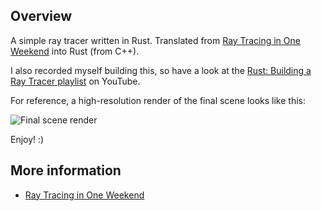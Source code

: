 ## Overview

A simple ray tracer written in Rust. Translated from [Ray Tracing in One Weekend](https://raytracing.github.io/books/RayTracingInOneWeekend.html) into Rust (from C++).

I also recorded myself building this, so have a look at the [Rust: Building a Ray Tracer playlist](https://www.youtube.com/watch?v=_5hD0gxRzzg&list=PLctja8lh-0MdlbFXjmBoFn_1hiK4qkVqe) on YouTube.

For reference, a high-resolution render of the final scene looks like this:

![Final scene render](https://raw.githubusercontent.com/snarkyboojum/ray_tracer/master/data/final_scene.png "Final scene render")

Enjoy! :)

## More information

- [Ray Tracing in One Weekend](https://raytracing.github.io/books/RayTracingInOneWeekend.html)
